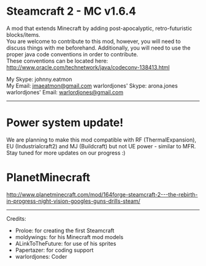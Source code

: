 Steamcraft 2 - MC v1.6.4
========================

A mod that extends Minecraft by adding post-apocalyptic, retro-futuristic blocks/items. <br/>
You are welcome to contribute to this mod, however, you will need to discuss things with me beforehand.
Additionally, you will need to use the proper java code conventions in order to contribute. <br/>
These conventions can be located here: <http://www.oracle.com/technetwork/java/codeconv-138413.html>

My Skype: johnny.eatmon <br/>
My Email: <jmaeatmon@gmail.com>
warlordjones' Skype: arona.jones
warlordjones' Email: warlordjones@gmail.com

<hr/>

Power system update!
==========================================
We are planning to make this mod compatible with RF (ThermalExpansion), EU (Industrialcraft2) and MJ (Buildcraft) but not UE power - similar to MFR. Stay tuned for more updates on our progress :)


PlanetMinecraft
==========================================
<http://www.planetminecraft.com/mod/164forge-steamcraft-2---the-rebirth-in-progress-night-vision-googles-guns-drills-steam/>
    
<hr/>

Credits: 
- Proloe: for creating the first Steamcraft
- moldywings: for his Minecraft mod models
- ALinkToTheFuture: for use of his sprites
- Papertazer: for coding support
- warlordjones: Coder
